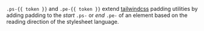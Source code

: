 `.ps-{{ token }}` and `.pe-{{ token }}` extend [tailwindcss](https://tailwindcss.com/docs/padding/#app
) padding utilities by adding padding to the *start* `.ps-` or *end* `.pe-` of an element based on the reading direction of the stylesheet language.